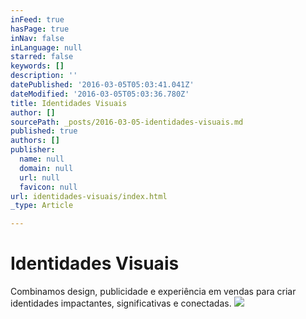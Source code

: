 ```yaml
---
inFeed: true
hasPage: true
inNav: false
inLanguage: null
starred: false
keywords: []
description: ''
datePublished: '2016-03-05T05:03:41.041Z'
dateModified: '2016-03-05T05:03:36.780Z'
title: Identidades Visuais
author: []
sourcePath: _posts/2016-03-05-identidades-visuais.md
published: true
authors: []
publisher:
  name: null
  domain: null
  url: null
  favicon: null
url: identidades-visuais/index.html
_type: Article

---
```

# Identidades Visuais

Combinamos design, publicidade e experiência em vendas para criar identidades impactantes, significativas e conectadas.
![](https://s3-us-west-2.amazonaws.com/the-grid-img/p/82328e8ee1905489a7df2f1ce764f9739e2c11b2.png)